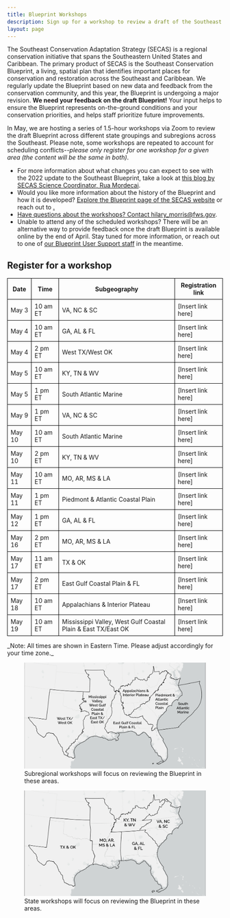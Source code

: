 ```yaml
---
title: Blueprint Workshops
description: Sign up for a workshop to review a draft of the Southeast Conservation Blueprint.
layout: page
---
```

The Southeast Conservation Adaptation Strategy (SECAS) is a regional conservation initiative that spans the Southeastern United States and Caribbean. The primary product of SECAS is the Southeast Conservation Blueprint, a living, spatial plan that identifies important places for conservation and restoration across the Southeast and Caribbean. We regularly update the Blueprint based on new data and feedback from the conservation community, and this year, the Blueprint is undergoing a major revision. <b>We need your feedback on the draft Blueprint!</b> Your input helps to ensure the Blueprint represents on-the-ground conditions and your conservation priorities, and helps staff prioritize future improvements.

In May, we are hosting a series of 1.5-hour workshops via Zoom to review the draft Blueprint across different state groupings and subregions across the Southeast. Please note, some workshops are repeated to account for scheduling conflicts--_please only register for one workshop for a given area (the content will be the same in both)_.

<ul>
  <li>For more information about what changes you can expect to see with the 2022 update to the Southeast Blueprint, take a look at <a href="https://secassoutheast.org/2021/07/30/Progress-toward-a-more-consistent-Southeast-Blueprint-in-2022.html">this blog by SECAS Science Coordinator, Rua Mordecai</a>.</li>
  <li>Would you like more information about the history of the Blueprint and how it is developed? <a href="http://secassoutheast.org/blueprint">Explore the Blueprint page of the SECAS website</a> or reach out to <a href="http://secassoutheast.org/staff>Blueprint User Support staff in your area"</a>.</li>
  <li>Have questions about the workshops? Contact <a href="mailto:hilary_morris@fws.gov">hilary_morris@fws.gov</a>.</li>
  <li>Unable to attend any of the scheduled workshops? There will be an alternative way to provide feedback once the draft Blueprint is available online by the end of April. Stay tuned for more information, or reach out to one of <a href="http://secassoutheast.org/staff">our Blueprint User Support staff</a> in the meantime.</li>
  </ul>
  

<h2>Register for a workshop</h2>

<table>
  <tr>
    <th style="border-width: 1px; border-style: solid; border-color: #000000; padding:7px">Date</th>
    <th style="border-width: 1px; border-style: solid; border-color: #000000; padding:7px">Time</th>
    <th style="border-width: 1px; border-style: solid; border-color: #000000; padding:7px">Subgeography</th>
    <th style="border-width: 1px; border-style: solid; border-color: #000000; padding:7px">Registration link</th>
  </tr>
   <tr>
     <td style="border-width: 1px; border-style: solid; border-color: #000000; padding:7px">May 3</td>
     <td style="border-width: 1px; border-style: solid; border-color: #000000; padding:7px">10 am ET</td>
     <td style="border-width: 1px; border-style: solid; border-color: #000000; padding:7px">VA, NC & SC</td>
     <td style="border-width: 1px; border-style: solid; border-color: #000000; padding:7px">[Insert link here]</td>
  </tr>
   <tr>
     <td style="border-width: 1px; border-style: solid; border-color: #000000; padding:7px">May 4</td>
     <td style="border-width: 1px; border-style: solid; border-color: #000000; padding:7px">10 am ET</td>
     <td style="border-width: 1px; border-style: solid; border-color: #000000; padding:7px">GA, AL & FL</td>
     <td style="border-width: 1px; border-style: solid; border-color: #000000; padding:7px">[Insert link here]</td>
  </tr>
   <tr>
     <td style="border-width: 1px; border-style: solid; border-color: #000000; padding:7px">May 4</td>
     <td style="border-width: 1px; border-style: solid; border-color: #000000; padding:7px">2 pm ET</td>
     <td style="border-width: 1px; border-style: solid; border-color: #000000; padding:7px">West TX/West OK</td>
     <td style="border-width: 1px; border-style: solid; border-color: #000000; padding:7px">[Insert link here]</td>
  </tr>
   <tr>
     <td style="border-width: 1px; border-style: solid; border-color: #000000; padding:7px">May 5</td>
     <td style="border-width: 1px; border-style: solid; border-color: #000000; padding:7px">10 am ET</td>
     <td style="border-width: 1px; border-style: solid; border-color: #000000; padding:7px">KY, TN & WV</td>
     <td style="border-width: 1px; border-style: solid; border-color: #000000; padding:7px">[Insert link here]</td>
  </tr>
   <tr>
     <td style="border-width: 1px; border-style: solid; border-color: #000000; padding:7px">May 5</td>
     <td style="border-width: 1px; border-style: solid; border-color: #000000; padding:7px">1 pm ET</td>
     <td style="border-width: 1px; border-style: solid; border-color: #000000; padding:7px">South Atlantic Marine</td>
     <td style="border-width: 1px; border-style: solid; border-color: #000000; padding:7px">[Insert link here]</td>
  </tr>
    <tr>
     <td style="border-width: 1px; border-style: solid; border-color: #000000; padding:7px">May 9</td>
     <td style="border-width: 1px; border-style: solid; border-color: #000000; padding:7px">1 pm ET</td>
     <td style="border-width: 1px; border-style: solid; border-color: #000000; padding:7px">VA, NC & SC</td>
     <td style="border-width: 1px; border-style: solid; border-color: #000000; padding:7px">[Insert link here]</td>
  </tr>
   <tr>
     <td style="border-width: 1px; border-style: solid; border-color: #000000; padding:7px">May 10</td>
     <td style="border-width: 1px; border-style: solid; border-color: #000000; padding:7px">10 am ET</td>
     <td style="border-width: 1px; border-style: solid; border-color: #000000; padding:7px">South Atlantic Marine</td>
     <td style="border-width: 1px; border-style: solid; border-color: #000000; padding:7px">[Insert link here]</td>
  </tr>
    <tr>
     <td style="border-width: 1px; border-style: solid; border-color: #000000; padding:7px">May 10</td>
     <td style="border-width: 1px; border-style: solid; border-color: #000000; padding:7px">2 pm ET</td>
     <td style="border-width: 1px; border-style: solid; border-color: #000000; padding:7px">KY, TN & WV</td>
     <td style="border-width: 1px; border-style: solid; border-color: #000000; padding:7px">[Insert link here]</td>
  </tr>
      <tr>
     <td style="border-width: 1px; border-style: solid; border-color: #000000; padding:7px">May 11</td>
     <td style="border-width: 1px; border-style: solid; border-color: #000000; padding:7px">10 am ET</td>
     <td style="border-width: 1px; border-style: solid; border-color: #000000; padding:7px">MO, AR, MS & LA</td>
     <td style="border-width: 1px; border-style: solid; border-color: #000000; padding:7px">[Insert link here]</td>
  </tr>
   <tr>
     <td style="border-width: 1px; border-style: solid; border-color: #000000; padding:7px">May 11</td>
     <td style="border-width: 1px; border-style: solid; border-color: #000000; padding:7px">1 pm ET</td>
     <td style="border-width: 1px; border-style: solid; border-color: #000000; padding:7px">Piedmont & Atlantic Coastal Plain</td>
     <td style="border-width: 1px; border-style: solid; border-color: #000000; padding:7px">[Insert link here]</td>
  </tr>
   <tr>
     <td style="border-width: 1px; border-style: solid; border-color: #000000; padding:7px">May 12</td>
     <td style="border-width: 1px; border-style: solid; border-color: #000000; padding:7px">1 pm ET</td>
     <td style="border-width: 1px; border-style: solid; border-color: #000000; padding:7px">GA, AL & FL</td>
     <td style="border-width: 1px; border-style: solid; border-color: #000000; padding:7px">[Insert link here]</td>
  </tr>
   <tr>
     <td style="border-width: 1px; border-style: solid; border-color: #000000; padding:7px">May 16</td>
     <td style="border-width: 1px; border-style: solid; border-color: #000000; padding:7px">2 pm ET</td>
     <td style="border-width: 1px; border-style: solid; border-color: #000000; padding:7px">MO, AR, MS & LA</td>
     <td style="border-width: 1px; border-style: solid; border-color: #000000; padding:7px">[Insert link here]</td>
  </tr>
    <tr>
     <td style="border-width: 1px; border-style: solid; border-color: #000000; padding:7px">May 17</td>
     <td style="border-width: 1px; border-style: solid; border-color: #000000; padding:7px">11 am ET</td>
     <td style="border-width: 1px; border-style: solid; border-color: #000000; padding:7px">TX & OK</td>
     <td style="border-width: 1px; border-style: solid; border-color: #000000; padding:7px">[Insert link here]</td>
  </tr>
  <tr>
     <td style="border-width: 1px; border-style: solid; border-color: #000000; padding:7px">May 17</td>
     <td style="border-width: 1px; border-style: solid; border-color: #000000; padding:7px">2 pm ET</td>
     <td style="border-width: 1px; border-style: solid; border-color: #000000; padding:7px">East Gulf Coastal Plain & FL</td>
     <td style="border-width: 1px; border-style: solid; border-color: #000000; padding:7px">[Insert link here]</td>
  </tr>
    <tr>
     <td style="border-width: 1px; border-style: solid; border-color: #000000; padding:7px">May 18</td>
     <td style="border-width: 1px; border-style: solid; border-color: #000000; padding:7px">10 am ET</td>
     <td style="border-width: 1px; border-style: solid; border-color: #000000; padding:7px">Appalachians & Interior Plateau</td>
     <td style="border-width: 1px; border-style: solid; border-color: #000000; padding:7px">[Insert link here]</td>
  </tr>
   <tr>
     <td style="border-width: 1px; border-style: solid; border-color: #000000; padding:7px">May 19</td>
     <td style="border-width: 1px; border-style: solid; border-color: #000000; padding:7px">10 am ET</td>
     <td style="border-width: 1px; border-style: solid; border-color: #000000; padding:7px">Mississippi Valley, West Gulf Coastal Plain & East TX/East OK</td>
     <td style="border-width: 1px; border-style: solid; border-color: #000000; padding:7px">[Insert link here]</td>
  </tr>
 </table>
 _Note: All times are shown in Eastern Time. Please adjust accordingly for your time zone._
  <br>
<figure>
  <img src="./images/SubregionWorkshopMap_crop.png" alt="A map depicting the area covered by each subregional workshop"/>
  <figcaption>Subregional workshops will focus on reviewing the Blueprint in these areas.</figcaption>
</figure>

<figure>
  <img src="./images/StateWorkshopMap_crop.png" alt="A map depicting the area covered by each state workshop"/>
  <figcaption>State workshops will focus on reviewing the Blueprint in these areas.</figcaption>
</figure>
